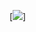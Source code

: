 [![](http://www.quickmeme.com/img/27/27845deeb8f6d1e8a46f1ccbf3c43464c9cf26a540df6ad48f72834e611f48b1.jpg)]